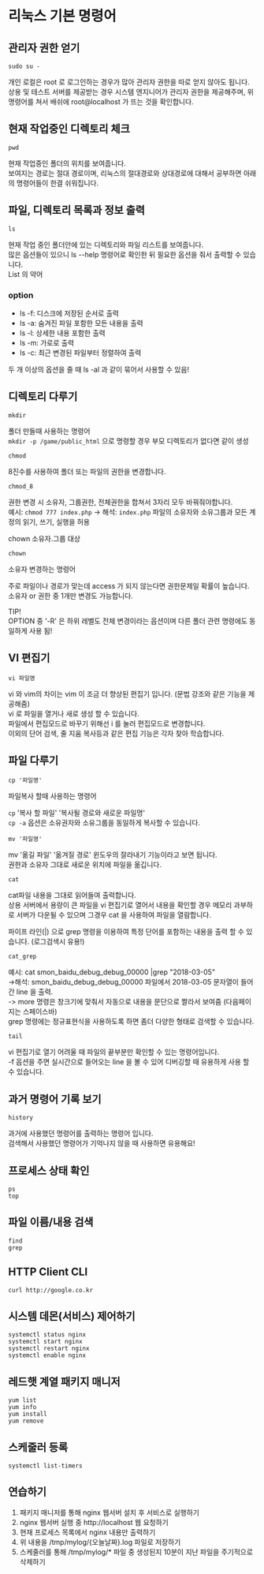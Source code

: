 # 리눅스 기본 명령어
  
## 관리자 권한 얻기
  
```
sudo su -
```  
  
개인 로컬은 root 로 로그인하는 경우가 많아 관리자 권한을 따로 얻지 않아도 됩니다.   
상용 및 테스트 서버를 제공받는 경우 시스템 엔지니어가 관리자 권한을 제공해주며, 위 명령어를 쳐서 배쉬에 root@localhost 가 뜨는 것을 확인합니다.   
    
  
## 현재 작업중인 디렉토리 체크
  
```
pwd
```  
  
현재 작업중인 폴더의 위치를 보여줍니다.   
보여지는 경로는 절대 경로이며, 리눅스의 절대경로와 상대경로에 대해서 공부하면 아래의 명령어들이 한결 쉬워집니다.   
  
  
## 파일, 디렉토리 목록과 정보 출력
   
```
ls
```  
  
현재 작업 중인 폴더안에 있는 디렉토리와 파일 리스트를 보여줍니다.   
많은 옵션들이 있으니 ls --help 명령어로 확인한 뒤 필요한 옵션을 줘서 출력할 수 있습니다.   
List 의 약어   
  
### option
- ls -f: 디스크에 저장된 순서로 출력 
- ls -a: 숨겨진 파일 포함한 모든 내용을 출력 
- ls -l: 상세한 내용 포함한 출력 
- ls -m: 가로로 출력 
- ls -c: 최근 변경된 파일부터 정렬하여 출력 
  
두 개 이상의 옵션을 줄 때 ls -al 과 같이 묶어서 사용할 수 있음!   
  
    
## 디렉토리 다루기
  
```
mkdir
```  
  
폴더 만들때 사용하는 명령어   
`mkdir -p /game/public_html` 으로 명령할 경우 부모 디렉토리가 없다면 같이 생성   
  

``` 
chmod
```     
  
8진수를 사용하여 폴더 또는 파일의 권한을 변경합니다.     
```
chmod_8 
```  
권한 변경 시 소유자, 그룹권한, 전체권한을 합쳐서 3자리 모두 바꿔줘야합니다.   
예시: `chmod 777 index.php` -> 해석: `index.php` 파일의 소유자와 소유그룹과 모든 계정의 읽기, 쓰기, 실행을 허용  
  
    
chown 소유자.그룹 대상  
```
chown
```  
소유자 변경하는 명령어   
  
주로 파일이나 경로가 맞는데 access 가 되지 않는다면 권한문제일 확률이 높습니다.   
소유자 or 권한 중 1개만 변경도 가능합니다.   
  
TIP!  
OPTION 중 '-R' 은 하위 레벨도 전체 변경이라는 옵션이며 다른 폴더 관련 명령에도 동일하게 사용 됨!  
  
  
## VI 편집기
  
```  
vi 파일명
```  
  
vi 와 vim의 차이는 vim 이 조금 더 향상된 편집기 입니다. (문법 강조와 같은 기능을 제공해줌)   
vi 로 파일을 열거나 새로 생성 할 수 있습니다.   
파일에서 편집모드로 바꾸기 위해선 i 를 눌러 편집모드로 변경합니다.   
이외의 단어 검색, 줄 지움 복사등과 같은 편집 기능은 각자 찾아 학습합니다.   
  
  
## 파일 다루기
  
```
cp '파일명'
```  
  
파일복사 할때 사용하는 명령어   
  
`cp` '복사 할 파일' '복사될 경로와 새로운 파일명'   
`cp -a` 옵션은 소유권자와 소유그룹을 동일하게 복사할 수 있습니다.   
  
   
```  
mv '파일명'
```  

mv '옮길 파일' '옮겨질 경로' 윈도우의 잘라내기 기능이라고 보면 됩니다.   
권한과 소유자 그대로 새로운 위치에 파일을 옮깁니다.   
  
  
```
cat
```  
cat파일 내용을 그대로 읽어들여 출력합니다.   
상용 서버에서 용량이 큰 파일을 vi 편집기로 열어서 내용을 확인할 경우 메모리 과부하로 서버가 다운될 수 있으며 그경우 cat 을 사용하여 파일을 열람합니다.   
  
파이프 라인(|) 으로 grep 명령을 이용하여 특정 단어를 포함하는 내용을 출력 할 수 있습니다. (로그검색시 유용!)   
```
cat_grep
```    
예시: cat smon_baidu_debug_debug_00000 |grep "2018-03-05"   
->해석: smon_baidu_debug_debug_00000 파일에서 2018-03-05 문자열이 들어간 line 을 출력.   
-> more 명령은 창크기에 맞춰서 자동으로 내용을 문단으로 짤라서 보여줌 (다음페이지는 스페이스바)   
grep 명령에는 정규표현식을 사용하도록 하면 좀더 다양한 형태로 검색할 수 있습니다.   
   
  
```
tail
```  
  
vi 편집기로 열기 어려울 때 파일의 끝부분만 확인할 수 있는 명령어입니다.   
-f 옵션을 주면 실시간으로 들어오는 line 을 볼 수 있어 디버깅할 때 유용하게 사용 할 수 있습니다.   
  
  
## 과거 명령어 기록 보기
  
```  
history
```  
  
과거에 사용했던 명령어를 출력하는 명령어 입니다.   
검색해서 사용했던 명령어가 기억나지 않을 때 사용하면 유용해요!   
  

## 프로세스 상태 확인
  
```
ps
top
```  
  

## 파일 이름/내용 검색
  
```
find
grep
```   
  

## HTTP Client CLI 
  
```
curl http://google.co.kr
```  
  

## 시스템 데몬(서비스) 제어하기
  
```
systemctl status nginx
systemctl start nginx
systemctl restart nginx
systemctl enable nginx
```  
  
   
## 레드햇 계열 패키지 매니저
  
```
yum list
yum info
yum install
yum remove
```  
  

## 스케줄러 등록
  
```
systemctl list-timers
```
  

## 연습하기
1. 패키지 매니저를 통해 nginx 웹서버 설치 후 서비스로 실행하기
2. nginx 웹서버 실행 중 http://localhost 웹 요청하기
3. 현재 프로세스 목록에서 nginx 내용만 출력하기
4. 위 내용을 /tmp/mylog/{오늘날짜}.log 파일로 저장하기
5. 스케줄러를 통해 /tmp/mylog/* 파일 중 생성된지 10분이 지난 파일을 주기적으로 삭제하기
  
  